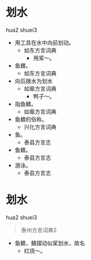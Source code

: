 # 划水
hua2 shuei3
+ 用工具在水中向前划动。
  * 如东方言词典
    - 用桨～。
+ 鱼鳍。
  * 如东方言词典
+ 向后拨水为划水
  * 如皋方言词典
    - 鸭子～。
+ 指鱼鳍。
  * 如皋方言词典
+ 鱼鳍的俗称。
  * 兴化方言词典
+ 鱼。
  * 泰县方言志
+ 鱼鳍。
  * 泰县方言志
+ 游泳。
  * 泰县方言志


# 划水
hua2 shuei3
> 泰州方言词典2
- 鱼鳍，鳍摆动似桨划水，故名
  - 红烧～。